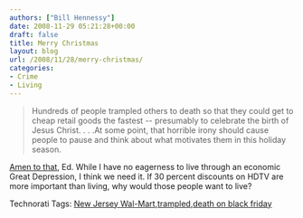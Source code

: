 ```yaml
---
authors: ["Bill Hennessy"]
date: 2008-11-29 05:21:28+00:00
draft: false
title: Merry Christmas
layout: blog
url: /2008/11/28/merry-christmas/
categories:
- Crime
- Living
---
```


>   
> 
> Hundreds of people trampled others to death so that they could get to cheap retail goods the fastest -- presumably to celebrate the birth of Jesus Christ. . . .At some point, that horrible irony should cause people to pause and think about what motivates them in this holiday season.
> 
> 

 

[Amen to that](https://hotair.com/archives/2008/11/28/the-black-friday-mindless-stampede/), Ed. While I have no eagerness to live through an economic Great Depression, I think we need it. If 30 percent discounts on HDTV are more important than living, why would those people want to live?

 

 

Technorati Tags: [New Jersey Wal-Mart](https://technorati.com/tags/New%20Jersey%20Wal-Mart),[trampled](https://technorati.com/tags/trampled),[death on black friday](https://technorati.com/tags/death%20on%20black%20friday)
